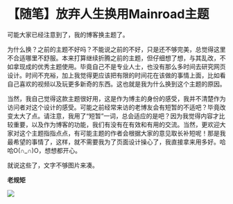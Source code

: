 # 【随笔】放弃人生换用Mainroad主题




可能大家已经注意到了，我的博客换主题了。

为什么换？之前的主题不好吗？不能说之前的不好，只是还不够完美，总觉得这里不合适哪里不舒服。本来打算继续折腾之前的主题，但仔细想了想，与其乱改，不如拿现成的优秀主题使用。毕竟自己不是专业人士，也没有那么多时间去研究网页设计。时间不充裕，加上我觉得更应该把有限的时间花在该做的事情上面，比如看自己喜欢的视频以及玩更多新奇的东西。这也就是我为什么换到这个主题的原因。

当然，我自己觉得这款主题很好用，这是作为博主的身份的感受，我并不清楚作为访问者对这个设计的感受。可能之前经常来访的老博友会有短暂的不适吧？毕竟改变太大了点。请注意，我用了“短暂”一词，总会适应的是吧？因为我觉得内容才比较重要，以及作为博客的功能，我们有没有在有效和有用的交流。当然，更欢迎大家对这个主题指指点点，有可能主题的作者会根据大家的意见取长补短呢！那是我最希望的事情了，这样，就不需要我为了页面设计操心了，我直接拿来用多好。哈哈O(∩_∩)O，想想都开心。

就说这些了，文字不够图片来凑。

**老规矩**

![](https://img.1078503.org/imgs/2019/12/338e43577d791ed9.png)
